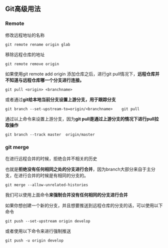 ## Git高级用法

### Remote

修改远程地址的名称

```shell
git remote rename origin glab
```

移除远程仓库的地址

```shell
git remote remove origin 
```

如果使用git remote  add origin 添加仓库之后，进行git pull情况下，**远程仓库并不知道与远程仓库哪一个分支进行连接。**

```shell
git pull <origin> <branchname>
```

 或者通过**git给本地当前分支设置上游分支，用于跟踪分支**

```shell
git branch --set-upstream-to=origin/<branchname>    git pull
```

通过以上命令来设置上游分支，因为**git pull是通过上游分支的情况下进行pull拉取操作**

```shell
git branch --track master  origin/master
```

### git merge  

在进行远程合并的时候，拒绝合并不相关的历史

也就是**拒绝没有任何相同之处的分支进行合并**，因为branch大部分来自于主分支，在进行合并的时候是有相同的分支的。

```shell
git merge --allow-unrelated-histories
```

我们可以使用上面命令**来强制合并没有任何相同的分支进行合并**

如果你想创建一个新的分支，并且想要推送到远程仓库的分支的话，可以使用以下命令 

```shell
git push --set-upstream origin develop
```

或者使用以下命令来进行强制推送

```shell
git push -u origin develop
```

